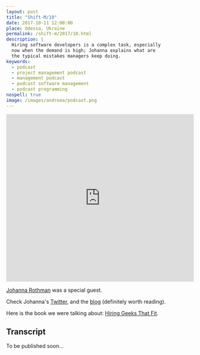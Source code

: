 ```yaml
---
layout: post
title: "Shift-M/10"
date: 2017-10-11 12:00:00
place: Odessa, Ukraine
permalink: /shift-m/2017/10.html
description: |
  Hiring software developers is a complex task, especially
  now when the demand is high; Johanna explains what are
  the typical mistakes managers keep doing.
keywords:
  - podcast
  - project management podcast
  - management podcast
  - podcast software management
  - podcast programming
nospell: true
image: /images/andreea/podcast.png
---
```


<iframe width="100%" height="450" scrolling="no" frameborder="no" src="https://w.soundcloud.com/player/?url=https%3A//api.soundcloud.com/tracks/346429643%3Fsecret_token%3Ds-ez8Rv&amp;color=%23ff5500&amp;auto_play=false&amp;hide_related=false&amp;show_comments=true&amp;show_user=true&amp;show_reposts=false&amp;show_teaser=true&amp;visual=true"></iframe>

[Johanna Rothman](https://www.jrothman.com/) was a special guest.

Check Johanna's [Twitter](https://twitter.com/johannarothman),
and the [blog](https://www.jrothman.com/) (definitely worth reading).

Here is the book we were talking about:
[Hiring Geeks That Fit](https://amzn.to/2hBZ17W).

## Transcript

To be published soon...
